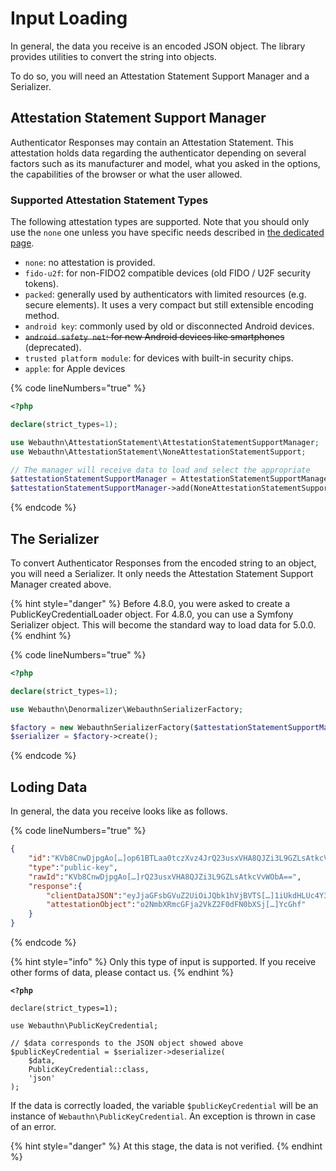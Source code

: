 # Input Loading

In general, the data you receive is an encoded JSON object. The library provides utilities to convert the string into objects.

To do so, you will need an Attestation Statement Support Manager and a Serializer.

## Attestation Statement Support Manager

Authenticator Responses may contain an Attestation Statement. This attestation holds data regarding the authenticator depending on several factors such as its manufacturer and model, what you asked in the options, the capabilities of the browser or what the user allowed.

### Supported Attestation Statement Types

The following attestation types are supported. Note that you should only use the `none` one unless you have specific needs described in [the dedicated page](../webauthn-in-a-nutshell/attestation-and-metadata-statement.md).

* `none`: no attestation is provided.
* `fido-u2f`: for non-FIDO2 compatible devices (old FIDO / U2F security tokens).
* `packed`: generally used by authenticators with limited resources (e.g. secure elements). It uses a very compact but still extensible encoding method.
* `android key`: commonly used by old or disconnected Android devices.
* ~~`android safety net`: for new Android devices like smartphones~~ (deprecated).
* `trusted platform module`: for devices with built-in security chips.
* `apple`: for Apple devices

{% code lineNumbers="true" %}
```php
<?php

declare(strict_types=1);

use Webauthn\AttestationStatement\AttestationStatementSupportManager;
use Webauthn\AttestationStatement\NoneAttestationStatementSupport;

// The manager will receive data to load and select the appropriate 
$attestationStatementSupportManager = AttestationStatementSupportManager::create();
$attestationStatementSupportManager->add(NoneAttestationStatementSupport::create());
```
{% endcode %}

## The Serializer

To convert Authenticator Responses from the encoded string to an object, you will need a Serializer. It only needs the Attestation Statement Support Manager created above.

{% hint style="danger" %}
Before 4.8.0, you were asked to create a PublicKeyCredentialLoader object. For 4.8.0, you can use a Symfony Serializer object. This will become the standard way to load data for 5.0.0.
{% endhint %}

{% code lineNumbers="true" %}
```php
<?php

declare(strict_types=1);

use Webauthn\Denormalizer\WebauthnSerializerFactory;

$factory = new WebauthnSerializerFactory($attestationStatementSupportManager)
$serializer = $factory->create();
```
{% endcode %}

## Loding Data

In general, the data you receive looks like as follows.

{% code lineNumbers="true" %}
```json
{
    "id":"KVb8CnwDjpgAo[…]op61BTLaa0tczXvz4JrQ23usxVHA8QJZi3L9GZLsAtkcVvWObA",
    "type":"public-key",
    "rawId":"KVb8CnwDjpgAo[…]rQ23usxVHA8QJZi3L9GZLsAtkcVvWObA==",
    "response":{
        "clientDataJSON":"eyJjaGFsbGVuZ2UiOiJQbk1hVjBVTS[…]1iUkdHLUc4Y3BDSdGUifQ==",
        "attestationObject":"o2NmbXRmcGFja2VkZ2F0dFN0bXSj[…]YcGhf"
    }
}
```
{% endcode %}

{% hint style="info" %}
Only this type of input is supported. If you receive other forms of data, please contact us.
{% endhint %}

<pre class="language-php" data-line-numbers><code class="lang-php"><strong>&#x3C;?php
</strong>
declare(strict_types=1);

use Webauthn\PublicKeyCredential;

// $data corresponds to the JSON object showed above
$publicKeyCredential = $serializer->deserialize(
    $data,
    PublicKeyCredential::class,
    'json'
);
</code></pre>

If the data is correctly loaded, the variable `$publicKeyCredential` will be an instance of `Webauthn\PublicKeyCredential`. An exception is thrown in case of an error.

{% hint style="danger" %}
At this stage, the data is not verified.
{% endhint %}
